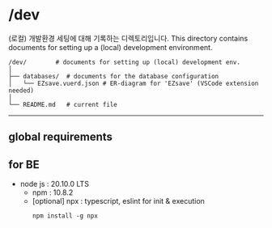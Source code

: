 # /dev

(로컬) 개발환경 세팅에 대해 기록하는 디렉토리입니다.
This directory contains documents for setting up a (local) development environment.

```shell
/dev/        # documents for setting up (local) development env.
│
├── databases/  # documents for the database configuration
│   └── EZsave.vuerd.json # ER-diagram for 'EZsave' (VSCode extension needed)
│
└── README.md   # current file
```

---

## global requirements

## for BE

- node js : 20.10.0 LTS
  - npm : 10.8.2
  - \[optional\] npx : typescript, eslint for init & execution
    ```shell
    npm install -g npx
    ```
